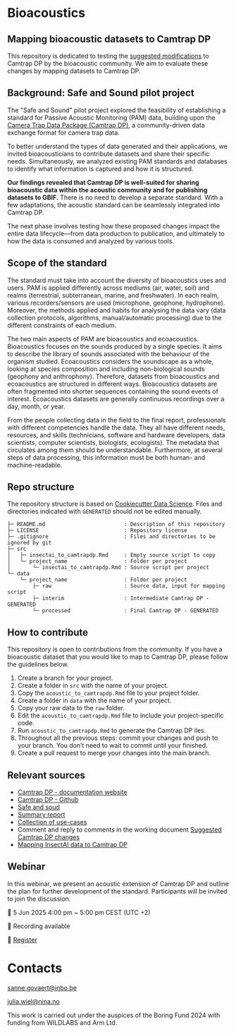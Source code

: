 # Bioacoustics

## Mapping bioacoustic datasets to Camtrap DP

This repository is dedicated to testing the [suggested modifications](https://docs.google.com/document/d/1bPODHowsJtEkI8z8GQJKoywU9EWALt_d2ldMNvqA0hM/edit?tab=t.0#heading=h.f8q281dn4opv) to Camtrap DP by the bioacoustic community. We aim to evaluate these changes by mapping datasets to Camtrap DP.

## Background: Safe and Sound pilot project

The "Safe and Sound" pilot project explored the feasibility of establishing a standard for Passive Acoustic Monitoring (PAM) data, building upon the [Camera Trap Data Package (Camtrap DP)](https://camtrap-dp.tdwg.org/), a community-driven data exchange format for camera trap data.

To better understand the types of data generated and their applications, we invited bioacousticians to contribute datasets and share their specific needs. Simultaneously, we analyzed existing PAM standards and databases to identify what information is captured and how it is structured.

**Our findings revealed that Camtrap DP is well-suited for sharing bioacoustic data within the acoustic community and for publishing datasets to GBIF.** There is no need to develop a separate standard. With a few adaptations, the acoustic standard can be seamlessly integrated into Camtrap DP.

The next phase involves testing how these proposed changes impact the entire data lifecycle—from data production to publication, and ultimately to how the data is consumed and analyzed by various tools.

## Scope of the standard

The standard must take into account the diversity of bioacoustics uses and users.
PAM is applied differently across mediums (air, water, soil) and realms (terrestrial, subterranean, marine, and freshwater). In each realm, various recorders/sensors are used (microphone, geophone, hydrophone). Moreover, the methods applied and habits for analysing the data vary (data collection protocols, algorithms, manual/automatic processing) due to the different constraints of each medium.

The two main aspects of PAM are bioacoustics and ecoacoustics. Bioacoustics focuses on the sounds produced by a single species. It aims to describe the library of sounds associated with the behaviour of the organism studied. Ecoacoustics considers the soundscape as a whole, looking at species composition and including non-biological sounds (geophony and anthrophony).
Therefore, datasets from bioacoustics and ecoacoustics are structured in different ways. Bioacoustics datasets are often fragmented into shorter sequences containing the sound events of interest. Ecoacoustics datasets are generally continuous recordings over a day, month, or year.

From the people collecting data in the field to the final report, professionals with different competencies handle the data. They all have different needs, resources, and skills (technicians, software and hardware developers, data scientists, computer scientists, biologists, ecologists). The metadata that circulates among them should be understandable. Furthermore, at several steps of data processing, this information must be both human- and machine-readable.

## Repo structure

The repository structure is based on [Cookiecutter Data
Science](http://drivendata.github.io/cookiecutter-data-science/). Files
and directories indicated with `GENERATED` should not be edited
manually.

    ├─ README.md                         : Description of this repository
    ├─ LICENSE                           : Repository license
    ├─ .gitignore                        : Files and directories to be ignored by git
    ├─ src
    │   ├─ insectai_to_camtrapdp.Rmd     : Empty source script to copy
    │   └─ project_name                  : Folder per project
    │       └─ insectai_to_camtrapdp.Rmd : Source script per project
    └─ data
        └─ project_name                  : Folder per project
            ├─ raw                       : Source data, input for mapping script
            ├─ interim                   : Intermediate Camtrap DP - GENERATED
            └─ processed                 : Final Camtrap DP - GENERATED

## How to contribute

This repository is open to contributions from the community. If you have a bioacoustic dataset that you would like to map to Camtrap DP, please follow the guidelines below.

1.  Create a branch for your project.
2.  Create a folder in `src` with the name of your project.
3.  Copy the `acoustic_to_camtrapdp.Rmd` file to your project folder.
4.  Create a folder in `data` with the name of your project.
5.  Copy your raw data to the `raw` folder.
6.  Edit the `acoustic_to_camtrapdp.Rmd` file to include your project-specific code.
7.  Run `acoustic_to_camtrapdp.Rmd` to generate the Camtrap DP iles.
8.  Throughout all the previous steps: commit your changes and push to your branch. You don’t need to wait to commit until your finished.
9.  Create a pull request to merge your changes into the main branch.

## Relevant sources

- [Camtrap DP - documentation website](https://camtrap-dp.tdwg.org/)
- [Camtrap DP - Github](https://github.com/tdwg/camtrap-dp)
- [Safe and soud](https://wildlabs.net/discussion/safe-and-sound-standard-bioacoustic-data)
- [Summary report](https://docs.google.com/document/d/1bPODHowsJtEkI8z8GQJKoywU9EWALt_d2ldMNvqA0hM/edit?tab=t.0#heading=h.7z7cgy7v2giy)
- [Collection of use-cases](https://docs.google.com/document/d/14xhtmahleHlPPDMSNpRm6TkHq8AbuOOsLqTUNjYI2zA/edit?tab=t.qocym0lvapag#heading=h.avhlbhurvh3v)
- Comment and reply to comments in the working document [Suggested Camtrap DP changes](https://docs.google.com/document/d/17qTjZdw8ohqfK0lSH9DPCXiJcSqSAeFRyUdWcYCdwRc/edit?tab=t.0)
- [Mapping InsectAI data to Camtrap DP](https://github.com/camera-traps/insectai)

## Webinar

In this webinar, we present an acoustic extension of Camtrap DP and outline the plan for further development of the standard. Participants will be invited to join the discussion.

📅 5 Jun 2025 4:00 pm ~ 5:00 pm CEST (UTC +2)

🎥 Recording available

📝 [Register](https://wildlabs.net/event/standard-bioacoustic-data-safe-and-sound)


# Contacts

sanne.govaert@inbo.be

julia.wiel@nina.no



This work is carried out under the auspices of the Boring Fund 2024 with funding from WILDLABS and Arm Ltd.
